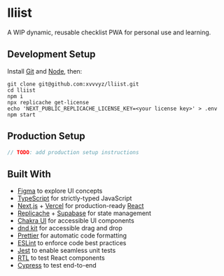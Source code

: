 # lliist

A WIP dynamic, reusable checklist PWA for personal use and learning.

## Development Setup

Install [Git](https://git-scm.com/book/en/v2/Getting-Started-Installing-Git) and [Node](https://nodejs.org/en/download),
then:

```shell
git clone git@github.com:xvvvyz/lliist.git
cd lliist
npm i
npx replicache get-license
echo 'NEXT_PUBLIC_REPLICACHE_LICENSE_KEY=<your license key>' > .env
npm start
```

## Production Setup

```javascript
// TODO: add production setup instructions
```

## Built With

- [Figma](https://www.figma.com) to explore UI concepts
- [TypeScript](https://www.typescriptlang.org) for strictly-typed JavaScript
- [Next.js](https://nextjs.org) + [Vercel](https://vercel.com) for production-ready [React](https://reactjs.org)
- [Replicache](https://replicache.dev) + [Supabase](https://supabase.com) for state management
- [Chakra UI](https://chakra-ui.com) for accessible UI components
- [dnd kit](https://dndkit.com) for accessible drag and drop
- [Prettier](https://prettier.io) for automatic code formatting
- [ESLint](https://eslint.org) to enforce code best practices
- [Jest](https://jestjs.io) to enable seamless unit tests
- [RTL](https://testing-library.com/docs/react-testing-library/intro/) to test React components
- [Cypress](https://www.cypress.io) to test end-to-end

